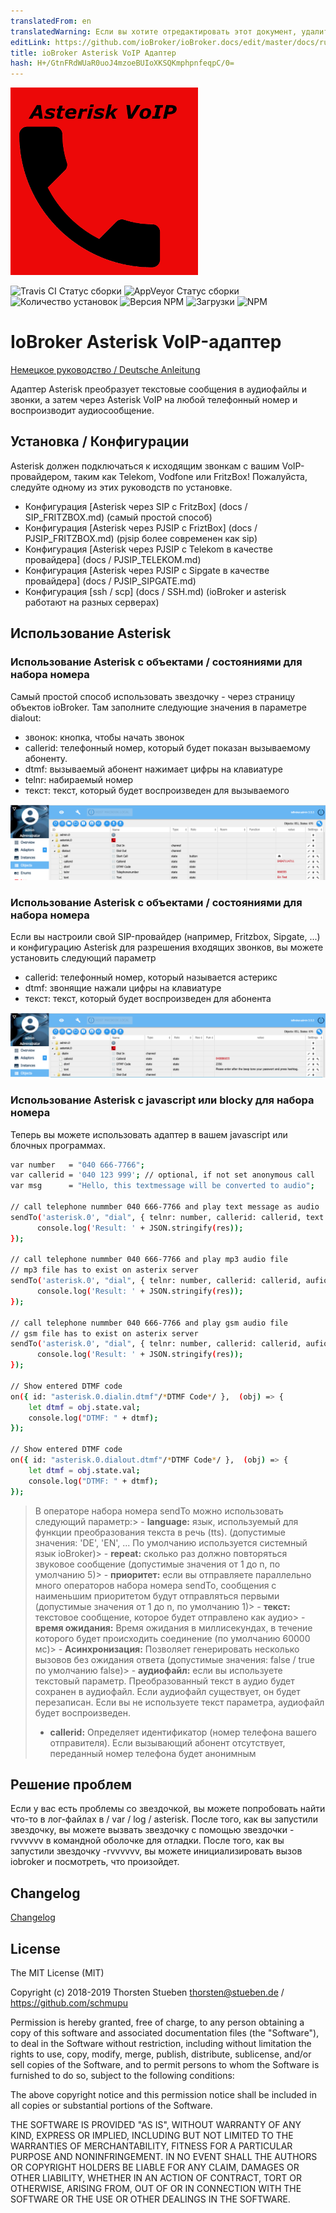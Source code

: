 ```yaml
---
translatedFrom: en
translatedWarning: Если вы хотите отредактировать этот документ, удалите поле «translationFrom», в противном случае этот документ будет снова автоматически переведен
editLink: https://github.com/ioBroker/ioBroker.docs/edit/master/docs/ru/adapterref/iobroker.asterisk/README.md
title: ioBroker Asterisk VoIP Адаптер
hash: H+/GtnFRdWUaR0uoJ4mzoeBUIoXKSQKmphpnfeqpC/0=
---
```

![логотип](../../../en/adapterref/iobroker.asterisk/admin/asterisk.png)

![Travis CI Статус сборки](https://travis-ci.org/schmupu/ioBroker.asterisk.svg?branch=master)
![AppVeyor Статус сборки](https://ci.appveyor.com/api/projects/status/github/schmupu/ioBroker.asterisk?branch=master&svg=true)
![Количество установок](http://iobroker.live/badges/asterisk-stable.svg)
![Версия NPM](http://img.shields.io/npm/v/iobroker.asterisk.svg)
![Загрузки](https://img.shields.io/npm/dm/iobroker.asterisk.svg)
![NPM](https://nodei.co/npm/iobroker.asterisk.png?downloads=true)

# IoBroker Asterisk VoIP-адаптер
[Немецкое руководство / Deutsche Anleitung](README_DE.md)

Адаптер Asterisk преобразует текстовые сообщения в аудиофайлы и звонки, а затем через Asterisk VoIP на любой телефонный номер и воспроизводит аудиосообщение.

## Установка / Конфигурации
Asterisk должен подключаться к исходящим звонкам с вашим VoIP-провайдером, таким как Telekom, Vodfone или FritzBox! Пожалуйста, следуйте одному из этих руководств по установке.

- Конфигурация [Asterisk через SIP с FritzBox] (docs / SIP_FRITZBOX.md) (самый простой способ)
- Конфигурация [Asterisk через PJSIP с FriztBox] (docs / PJSIP_FRITZBOX.md) (pjsip более современен как sip)
- Конфигурация [Asterisk через PJSIP с Telekom в качестве провайдера] (docs / PJSIP_TELEKOM.md)
- Конфигурация [Asterisk через PJSIP с Sipgate в качестве провайдера] (docs / PJSIP_SIPGATE.md)
- Конфигурация [ssh / scp] (docs / SSH.md) (ioBroker и asterisk работают на разных серверах)

## Использование Asterisk
### Использование Asterisk с объектами / состояниями для набора номера
Самый простой способ использовать звездочку - через страницу объектов ioBroker. Там заполните следующие значения в параметре dialout:

* звонок: кнопка, чтобы начать звонок
* callerid: телефонный номер, который будет показан вызываемому абоненту.
* dtmf: вызываемый абонент нажимает цифры на клавиатуре
* telnr: набираемый номер
* текст: текст, который будет воспроизведен для вызываемого

![iobroker_dialout](../../../en/adapterref/iobroker.asterisk/docs/iobroker_dialout.png)

### Использование Asterisk с объектами / состояниями для набора номера
Если вы настроили свой SIP-провайдер (например, Fritzbox, Sipgate, ...) и конфигурацию Asterisk для разрешения входящих звонков, вы можете установить следующий параметр

* callerid: телефонный номер, который называется астерикс
* dtmf: звонящие нажали цифры на клавиатуре
* текст: текст, который будет воспроизведен для абонента

![iobroker_dialin](../../../en/adapterref/iobroker.asterisk/docs/iobroker_dialin.png)

### Использование Asterisk с javascript или blocky для набора номера
Теперь вы можете использовать адаптер в вашем javascript или блочных программах.

```sh
var number   = "040 666-7766";
var callerid = '040 123 999'; // optional, if not set anonymous call
var msg      = "Hello, this textmessage will be converted to audio";

// call telephone nummber 040 666-7766 and play text message as audio
sendTo('asterisk.0', "dial", { telnr: number, callerid: callerid, text:  msg},  (res) => {
      console.log('Result: ' + JSON.stringify(res));
});

// call telephone nummber 040 666-7766 and play mp3 audio file
// mp3 file has to exist on asterix server
sendTo('asterisk.0', "dial", { telnr: number, callerid: callerid, aufiofile: '/tmp/audio.mp3'},  (res) => {
      console.log('Result: ' + JSON.stringify(res));
});

// call telephone nummber 040 666-7766 and play gsm audio file
// gsm file has to exist on asterix server
sendTo('asterisk.0', "dial", { telnr: number, callerid: callerid, aufiofile: '/tmp/audio.gsm'},  (res) => {
      console.log('Result: ' + JSON.stringify(res));
});

// Show entered DTMF code
on({ id: "asterisk.0.dialin.dtmf"/*DTMF Code*/ },  (obj) => {
    let dtmf = obj.state.val;
    console.log("DTMF: " + dtmf);
});

// Show entered DTMF code
on({ id: "asterisk.0.dialout.dtmf"/*DTMF Code*/ },  (obj) => {
    let dtmf = obj.state.val;
    console.log("DTMF: " + dtmf);
});

```

> В операторе набора номера sendTo можно использовать следующий параметр:> - **language:** язык, используемый для функции преобразования текста в речь (tts). (допустимые значения: 'DE', 'EN', ... По умолчанию используется системный язык ioBroker)> - **repeat:** сколько раз должно повторяться звуковое сообщение (допустимые значения от 1 до n, по умолчанию 5)> - **приоритет:** если вы отправляете параллельно много операторов набора номера sendTo, сообщения с наименьшим приоритетом будут отправляться первыми (допустимые значения от 1 до n, по умолчанию 1)> - **текст:** текстовое сообщение, которое будет отправлено как аудио> - **время ожидания:** Время ожидания в миллисекундах, в течение которого будет происходить соединение (по умолчанию 60000 мс)> - **Асинхронизация:** Позволяет генерировать несколько вызовов без ожидания ответа (допустимые значения: false / true по умолчанию false)> - **аудиофайл:** если вы используете текстовый параметр. Преобразованный текст в аудио будет сохранен в аудиофайл. Если аудиофайл существует, он будет перезаписан. Если вы не используете текст параметра, аудиофайл будет воспроизведен.
> - **callerid:** Определяет идентификатор (номер телефона вашего отправителя). Если вызывающий абонент отсутствует, переданный номер телефона будет анонимным

## Решение проблем
Если у вас есть проблемы со звездочкой, вы можете попробовать найти что-то в лог-файлах в / var / log / asterisk. После того, как вы запустили звездочку, вы можете вызвать звездочку с помощью звездочки -rvvvvvv в командной оболочке для отладки. После того, как вы запустили звездочку -rvvvvvv, вы можете инициализировать вызов iobroker и посмотреть, что произойдет.

## Changelog

[Changelog](CHANGELOG.md)

## License
The MIT License (MIT)

Copyright (c) 2018-2019 Thorsten Stueben <thorsten@stueben.de> / <https://github.com/schmupu>

Permission is hereby granted, free of charge, to any person obtaining a copy
of this software and associated documentation files (the "Software"), to deal
in the Software without restriction, including without limitation the rights
to use, copy, modify, merge, publish, distribute, sublicense, and/or sell
copies of the Software, and to permit persons to whom the Software is
furnished to do so, subject to the following conditions:

The above copyright notice and this permission notice shall be included in
all copies or substantial portions of the Software.

THE SOFTWARE IS PROVIDED "AS IS", WITHOUT WARRANTY OF ANY KIND, EXPRESS OR
IMPLIED, INCLUDING BUT NOT LIMITED TO THE WARRANTIES OF MERCHANTABILITY,
FITNESS FOR A PARTICULAR PURPOSE AND NONINFRINGEMENT. IN NO EVENT SHALL THE
AUTHORS OR COPYRIGHT HOLDERS BE LIABLE FOR ANY CLAIM, DAMAGES OR OTHER
LIABILITY, WHETHER IN AN ACTION OF CONTRACT, TORT OR OTHERWISE, ARISING FROM,
OUT OF OR IN CONNECTION WITH THE SOFTWARE OR THE USE OR OTHER DEALINGS IN
THE SOFTWARE.